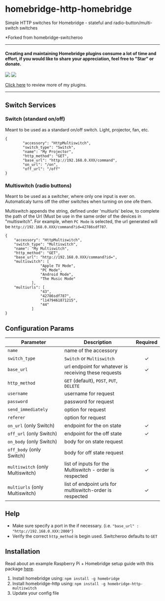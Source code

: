 # homebridge-http-homebridge
Simple HTTP switches for Homebridge - stateful and radio-button/multi-switch switches

*Forked from homebridge-switcheroo

_________________________________________
#### Creating and maintaining Homebridge plugins consume a lot of time and effort, if you would like to share your appreciation, feel free to "Star" or donate. 

<a target="blank" href="https://www.paypal.me/nitaybz"><img src="https://img.shields.io/badge/Donate-PayPal-blue.svg"/></a>
<a target="blank" href="https://blockchain.info/payment_request?address=18uuUZ5GaMFoRH5TrQFJATQgqrpXCtqZRQ"><img src="https://img.shields.io/badge/Donate-Bitcoin-green.svg"/></a>

[Click here](https://github.com/nitaybz?utf8=%E2%9C%93&tab=repositories&q=homebridge) to review more of my plugins.
_________________________________________

## Switch Services

### Switch (standard on/off)
Meant to be used as a standard on/off switch. Light, projector, fan, etc.

```
{
        "accessory": "HttpMultiswitch",
        "switch_type": "Switch",
        "name": "My Projector",
        "http_method": "GET",
        "base_url": "http://192.168.0.XXX/command",
        "on_url": "/on",
        "off_url": "/off"
}
```

### Multiswitch (radio buttons)
Meant to be used as a switcher, where only one input is ever on.
Automaticaly turns off the other switches when turning on one ofe them.

Multiswitch appends the string, defined under 'multiurls' below, to complete the path of the Url (Must be use in the same order of the devices in "multiswitch".
For example, when `PC Mode` is selected, the url generated will be `http://192.168.0.XXX/command?id=42786sdf787`. 
```
{
    "accessory": "HttpMultiswitch",
    "switch_type": "Multiswitch",
    "name": "My Multiswitch",
    "http_method": "GET",
    "base_url": "http://192.168.0.XXX/command?id=",
    "multiswitch": [
                "Apple TV Mode",
                "PC Mode",
                "Android Mode",
                "The Music Mode"
            ],
    "multiurls": [
                "43",
                "42786sdf787",
                "l1479461871215",
                "44"
            ]
}
```

## Configuration Params

|             Parameter            |                       Description                       | Required |
| -------------------------------- | ------------------------------------------------------- |:--------:|
| `name`                           | name of the accessory                                   |          |
| `switch_type`                    | `Switch` or `Multiswitch`                               |     ✓    |
| `base_url`                       | url endpoint for whatever is receiving these requests   |     ✓    |
| `http_method`                    | `GET` (default), `POST`,  `PUT`, `DELETE`               |          |
| `username`                       | username for request                                    |          |
| `password`                       | password for request                                    |          |
| `send_immediately`               | option for request                                      |          |
| `referer`                        | option for request                                      |          |
| `on_url` (only Switch)           | endpoint for the on state                               |     ✓    |
| `off_url` (only Switch)          | endpoint for the off state                              |     ✓    |
| `on_body` (only Switch)          | body for on state request                               |          |
| `off_body` (only Switch)         | body for off state request                              |          |
| `multiswitch` (only Multiswitch) | list of inputs for the Multiswitch - order is respected |     ✓    |
| `multiurls` (only Multiswitch)   | list of endpoint urls for multiswitch-order is respected|     ✓    |

## Help

  - Make sure specify a port in the if necessary. (i.e. `"base_url" : "http://192.168.0.XXX:2000"`)
  - Verify the correct `http_method` is begin used. Switcheroo defaults to `GET`

## Installation
Read about an example Raspberry Pi + Homebridge setup guide with this package [here](https://github.com/chriszelazo/Apartment-Homebridge-Setup).

1. Install homebridge using: `npm install -g homebridge`
2. Install homebridge-http using: `npm install -g homebridge-http-multiswitch`
3. Update your config file
